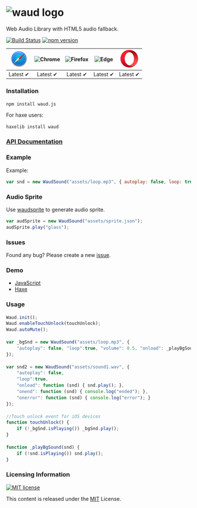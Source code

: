 # ![waud logo](https://raw.githubusercontent.com/adireddy/waud/master/logo.png)
Web Audio Library with HTML5 audio fallback.

[![Build Status](https://travis-ci.org/adireddy/waud.svg?branch=master)](https://travis-ci.org/adireddy/waud) [![npm version](https://badge.fury.io/js/waud.js.svg)](https://badge.fury.io/js/waud.js)

| <img src="https://raw.githubusercontent.com/alrra/browser-logos/master/safari/safari_48x48.png" alt="Safari"> | <img src="https://raw.githubusercontent.com/alrra/browser-logos/master/chrome/chrome_48x48.png" alt="Chrome"> | <img src="https://raw.githubusercontent.com/alrra/browser-logos/master/firefox/firefox_48x48.png" alt="Firefox"> | <img src="https://raw.githubusercontent.com/alrra/browser-logos/master/edge/edge_48x48.png" alt="Edge"> | <img src="https://raw.githubusercontent.com/alrra/browser-logos/master/opera/opera_48x48.png" alt="Opera"> |
|:---:|:---:|:---:|:---:|:---:|
| Latest ✔ | Latest ✔ | Latest ✔ | Latest ✔ | Latest ✔ |

### Installation

`npm install waud.js`

For haxe users:

`haxelib install waud`

### [API Documentation](http://adireddy.github.io/docs/waud/)

### Example

Example: 
```js
var snd = new WaudSound("assets/loop.mp3", { autoplay: false, loop: true, volume: 0.5, onload: _playBgSound });
```

### Audio Sprite

Use [waudsprite](https://github.com/adireddy/waudsprite) to generate audio sprite.

```js
var audSprite = new WaudSound("assets/sprite.json");
audSprite.play("glass");
```

### Issues

Found any bug? Please create a new [issue](https://github.com/adireddy/waud/issues/new).

### Demo

- [JavaScript](http://adireddy.github.io/demos/waud/js.html)
- [Haxe](http://adireddy.github.io/demos/waud/)

### Usage

```js
Waud.init();
Waud.enableTouchUnlock(touchUnlock);
Waud.autoMute();

var _bgSnd = new WaudSound("assets/loop.mp3", {
	"autoplay": false, "loop":true, "volume": 0.5, "onload": _playBgSound
});

var snd2 = new WaudSound("assets/sound1.wav", {
	"autoplay": false,
	"loop":true,
	"onload": function (snd) { snd.play(); },
	"onend": function (snd) { console.log("ended"); },
	"onerror": function (snd) { console.log("error"); }
});

//Touch unlock event for iOS devices
function touchUnlock() {
	if (!_bgSnd.isPlaying()) _bgSnd.play();
}

function _playBgSound(snd) {
	if (!snd.isPlaying()) snd.play();
}
```

### Licensing Information

<a rel="license" href="http://opensource.org/licenses/MIT">
<img alt="MIT license" height="40" src="http://upload.wikimedia.org/wikipedia/commons/c/c3/License_icon-mit.svg" /></a>

This content is released under the [MIT](http://opensource.org/licenses/MIT) License.
